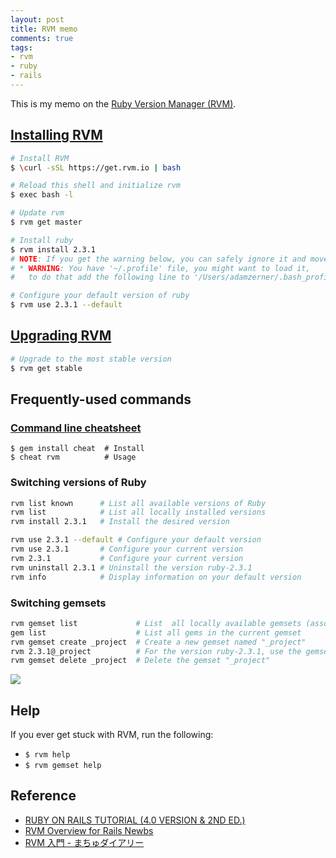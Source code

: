 ```yaml
---
layout: post
title: RVM memo
comments: true
tags:
- rvm
- ruby
- rails
---
```


This is my memo on the [Ruby Version Manager (RVM)](https://rvm.io/).

 

## [Installing RVM](https://rvm.io/rvm/install)
```bash
# Install RVM
$ \curl -sSL https://get.rvm.io | bash

# Reload this shell and initialize rvm
$ exec bash -l

# Update rvm
$ rvm get master

# Install ruby
$ rvm install 2.3.1
# NOTE: If you get the warning below, you can safely ignore it and move on to step 3.
# * WARNING: You have '~/.profile' file, you might want to load it,
#   to do that add the following line to '/Users/adamzerner/.bash_profile':

# Configure your default version of ruby
$ rvm use 2.3.1 --default
```

## [Upgrading RVM](https://rvm.io/rvm/upgrading)
```bash
# Upgrade to the most stable version
$ rvm get stable
```

## Frequently-used commands

### [Command line cheatsheet](http://cheat.errtheblog.com/)
```
$ gem install cheat  # Install
$ cheat rvm          # Usage
```

### Switching versions of Ruby

```bash
rvm list known      # List all available versions of Ruby
rvm list            # List all locally installed versions
rvm install 2.3.1   # Install the desired version

rvm use 2.3.1 --default # Configure your default version
rvm use 2.3.1       # Configure your current version
rvm 2.3.1           # Configure your current version
rvm uninstall 2.3.1 # Uninstall the version ruby-2.3.1
rvm info            # Display information on your default version
```

### Switching gemsets

```bash
rvm gemset list             # List  all locally available gemsets (associated with the currently active version of Ruby)
gem list                    # List all gems in the current gemset
rvm gemset create _project  # Create a new gemset named "_project"
rvm 2.3.1@_project          # For the version ruby-2.3.1, use the gemset "_project"
rvm gemset delete _project  # Delete the gemset "_project"
```

![](https://strandcode.files.wordpress.com/2013/07/rvm_architecture.png?w=540&h=372)

## Help

If you ever get stuck with RVM, run the following:

- `$ rvm help`
- `$ rvm gemset help`

## Reference
- [RUBY ON RAILS TUTORIAL (4.0 VERSION & 2ND ED.)](http://rails-4-0.railstutorial.org/book/beginning#sec-install_ruby)
- [RVM Overview for Rails Newbs](https://strandcode.com/2013/07/11/ruby-version-manager-rvm-overview-for-rails-newbs/
)
- [RVM 入門 - まちゅダイアリー](http://www.machu.jp/diary/20110521.html)
